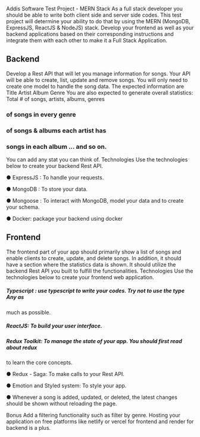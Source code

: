 Addis Software Test Project - MERN Stack
As a full stack developer you should be able to write both client side and server side codes.
This test project will determine your ability to do that by using the MERN (MongoDB,
ExpressJS, ReactJS & NodeJS) stack. Develop your frontend as well as your backend
applications based on their corresponding instructions and integrate them with each other
to make it a Full Stack Application.
## Backend
Develop a Rest API that will let you manage information for songs. Your API will be able to
create, list, update and remove songs. You will only need to create one model to handle the
song data. The expected information are
Title
Artist
Album
Genre
You are also expected to generate overall statistics:
Total # of songs, artists, albums, genres
### of songs in every genre
### of songs & albums each artist has
### songs in each album … and so on.
You can add any stat you can think of.
Technologies
Use the technologies below to create your backend Rest API.

● ExpressJS : To handle your requests.

● MongoDB : To store your data.

● Mongoose : To interact with MongoDB, model your data and to create your schema.

● Docker: package your backend using docker

## Frontend
The frontend part of your app should primarily show a list of songs and enable clients to
create, update, and delete songs. In addition, it should have a section where the statistics
data is shown. It should utilize the backend Rest API you built to fulfill the functionalities.
Technologies
Use the technologies below to create your frontend web application.
##### Typescript : use typescript to write your codes. Try not to use the type Any as
much as possible.

##### ReactJS: To build your user interface.


##### Redux Toolkit: To manage the state of your app. You should first read about redux
to learn the core concepts.

● Redux - Saga: To make calls to your Rest API.




● Emotion and Styled system: To style your app.

● Whenever a song is added, updated, or deleted, the latest changes should be shown
without reloading the page.

Bonus
Add a filtering functionality such as filter by genre. Hosting your application on free
platforms like netlify or vercel for frontend and render for backend is a plus.
